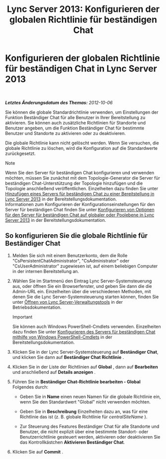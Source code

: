 ﻿---
title: 'Lync Server 2013: Konfigurieren der globalen Richtlinie für beständigen Chat'
TOCTitle: Konfigurieren der globalen Richtlinie für beständigen Chat
ms:assetid: 6176eb5c-19de-4c07-bcc0-2e38f8965966
ms:mtpsurl: https://technet.microsoft.com/de-de/library/JJ204951(v=OCS.15)
ms:contentKeyID: 49294177
ms.date: 05/19/2016
mtps_version: v=OCS.15
ms.translationtype: HT
---

# Konfigurieren der globalen Richtlinie für beständigen Chat in Lync Server 2013

 

_**Letztes Änderungsdatum des Themas:** 2012-10-06_

Sie können die globale Standardrichtlinie verwenden, um Einstellungen der Funktion Beständiger Chat für alle Benutzer in Ihrer Bereitstellung zu aktivieren. Sie können auch zusätzliche Richtlinien für Standorte und Benutzer angeben, um die Funktion Beständiger Chat für bestimmte Benutzer und Standorte zu aktivieren oder zu deaktivieren.

Die globale Richtlinie kann nicht gelöscht werden. Wenn Sie versuchen, die globale Richtlinie zu löschen, wird die Konfiguration auf die Standardwerte zurückgesetzt.


> [!NOTE]
> Wenn Sie den Server für beständigen Chat konfigurieren und verwenden möchten, müssen Sie zunächst mit dem Topologie-Generator die Server für beständigen Chat-Unterstützung der Topologie hinzufügen und die Topologie anschließend veröffentlichen. Einzelheiten dazu finden Sie unter <A href="lync-server-2013-adding-persistent-chat-server-to-your-deployment.md">Hinzufügen eines Servers für beständigen Chat zu einer Bereitstellung in Lync Server 2013</A> in der Bereitstellungsdokumentation.<BR>Informationen zum Konfigurieren der Konfigurationseinstellungen für den Server für beständigen Chat finden Sie unter <A href="lync-server-2013-configure-persistent-chat-server-options-globally-or-for-persistent-chat-server-pool.md">Konfigurieren von Optionen für den Server für beständigen Chat auf globaler oder Poolebene in Lync Server 2013</A> in der Bereitstellungsdokumentation.



## So konfigurieren Sie die globale Richtlinie für Beständiger Chat

1.  Melden Sie sich mit einem Benutzerkonto, dem die Rolle "CsPersistentChatAdministrator", "CsAdministrator" oder "CsUserAdministrator" zugewiesen ist, auf einem beliebigen Computer in der internen Bereitstellung an.

2.  Wählen Sie im Startmenü den Eintrag Lync Server-Systemsteuerung aus, oder öffnen Sie ein Browserfenster, und geben Sie dann die die Admin-URL ein. Einzelheiten über die verschiedenen Methoden, mit denen Sie die Lync Server-Systemsteuerung starten können, finden Sie unter [Öffnen von Lync Server-Verwaltungstools](lync-server-2013-open-lync-server-administrative-tools.md) in der Betriebsdokumentation.
    

    > [!IMPORTANT]
    > Sie können auch Windows PowerShell-Cmdlets verwenden. Einzelheiten dazu finden Sie unter <A href="configuring-persistent-chat-server-by-using-windows-powershell-cmdlets.md">Konfigurieren des Servers für beständigen Chat mithilfe von Windows PowerShell-Cmdlets</A> in der Bereitstellungsdokumentation.



3.  Klicken Sie in der Lync Server-Systemsteuerung auf **Beständiger Chat**, und klicken Sie dann auf **Beständiger Chat Richtlinie** .

4.  Klicken Sie in der Liste der Richtlinien auf **Global** , dann auf **Bearbeiten** und anschließend auf **Details anzeigen** .

5.  Führen Sie in **Beständiger Chat-Richtlinie bearbeiten - Global** Folgendes durch:
    
      - Geben Sie in **Name** einen neuen Namen für die globale Richtlinie ein, wenn Sie den Standardwert "Global" nicht verwenden möchten.
    
      - Geben Sie in **Beschreibung** Einzelheiten dazu an, was für eine Richtlinie das ist (z. B. globale Richtlinie für *centralSiteName* ).
    
      - Zur Steuerung des Features Beständiger Chat für alle Standorte und Benutzer, die nicht explizit über eine bestimmte Standort- oder Benutzerrichtlinie gesteuert werden, aktivieren oder deaktivieren Sie das Kontrollkästchen **Aktivieren Beständiger Chat**.

6.  Klicken Sie auf **Commit** .

